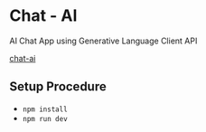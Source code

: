 # Chat - AI

AI Chat App using Generative Language Client API

[chat-ai](https://ai.visheshpandey.com)

## Setup Procedure


- `npm install`
- `npm run dev`
